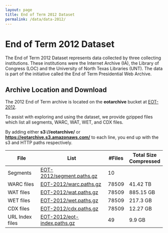 ```yaml
---
layout: page
title: End of Term 2012 Dataset
permalink: /data/data-2012/
---
```


# End of Term 2012 Dataset

The End of Term 2012 Dataset represents data collected by three collecting institutions. These institutions were the Internet Archive (IA),
the Library of Congress (LOC) and the University of North Texas Libraries (UNT). The data is part of the initiative called the End of Term Presidential Web Archive.  

## Archive Location and Download

The 2012 End of Term archive is located on the **eotarchive** bucket at [EOT-2012](https://eotarchive.s3.amazonaws.com/crawl-data/EOT-2012/index.html).

To assist with exploring and using the dataset, we provide gzipped files which list all segments, WARC, WAT, WET, and CDX files.

By adding either **s3://eotarchive/** or **https://eotarchive.s3.amazonaws.com/** to each line, you end up with the s3 and HTTP paths respectively.

|       File      | List	                                                                                                      | #Files | Total Size <br/> Compressed |
|-----------------|-------------------------------------------------------------------------------------------------------------|--------|----------------------------------|
| Segments        | [EOT-2012/segment.paths.gz](https://eotarchive.s3.amazonaws.com/crawl-data/EOT-2012/segment.paths.gz)       | 10     |                                  |
| WARC files      | [EOT-2012/warc.paths.gz](https://eotarchive.s3.amazonaws.com/crawl-data/EOT-2012/warc.paths.gz)             | 78509  | 41.42 TB                             |
| WAT files       | [EOT-2012/wat.paths.gz](https://eotarchive.s3.amazonaws.com/crawl-data/EOT-2012/wat.paths.gz)               | 78509  |  885.15 GB                             |
| WET files       | [EOT-2012/wet.paths.gz](https://eotarchive.s3.amazonaws.com/crawl-data/EOT-2012/wet.paths.gz)               | 78509  |  217.3 GB                             |
| CDX files       | [EOT-2012/cdx.paths.gz](https://eotarchive.s3.amazonaws.com/crawl-data/EOT-2012/cdx.paths.gz)               | 78509  |  12.27 GB                            |
| URL Index files | [EOT-2012/eot-index.paths.gz](https://eotarchive.s3.amazonaws.com/crawl-data/EOT-2012/eot-index.paths.gz)   | 49     |  9.9 GB                                |

